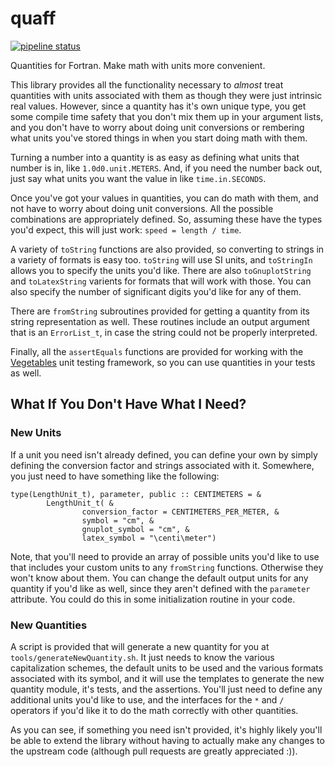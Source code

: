quaff
=====

[![pipeline status](https://gitlab.com/everythingfunctional/quaff/badges/master/pipeline.svg)](https://gitlab.com/everythingfunctional/quaff/commits/master)

Quantities for Fortran. Make math with units more convenient.

This library provides all the functionality necessary to *almost* treat
quantities with units associated with them as though they were just intrinsic
real values. However, since a quantity has it's own unique type, you get some
compile time safety that you don't mix them up in your argument lists, and you
don't have to worry about doing unit conversions or rembering what units you've
stored things in when you start doing math with them.

Turning a number into a quantity is as easy as defining what units that number
is in, like `1.0d0.unit.METERS`. And, if you need the number back out, just say
what units you want the value in like `time.in.SECONDS`.

Once you've got your values in quantities, you can do math with them, and not
have to worry about doing unit conversions. All the possible combinations are
appropriately defined. So, assuming these have the types you'd expect, this will
just work: `speed = length / time`.

A variety of `toString` functions are also provided, so converting to strings
in a variety of formats is easy too. `toString` will use SI units, and
`toStringIn` allows you to specify the units you'd like. There are also
`toGnuplotString` and `toLatexString` varients for formats that will work with
those. You can also specify the number of significant digits you'd like for any
of them.

There are `fromString` subroutines provided for getting a quantity from its
string representation as well. These routines include an output argument that
is an `ErrorList_t`, in case the string could not be properly interpreted.

Finally, all the `assertEquals` functions are provided for working with the
[Vegetables](https://gitlab.com/everythingfunctional/vegetables) unit testing
framework, so you can use quantities in your tests as well.

What If You Don't Have What I Need?
-----------------------------------

### New Units

If a unit you need isn't already defined, you can define your own by simply
defining the conversion factor and strings associated with it. Somewhere, you
just need to have something like the following:

```Fortran
type(LengthUnit_t), parameter, public :: CENTIMETERS = &
        LengthUnit_t( &
                conversion_factor = CENTIMETERS_PER_METER, &
                symbol = "cm", &
                gnuplot_symbol = "cm", &
                latex_symbol = "\centi\meter")
```

Note, that you'll need to provide an array of possible units you'd like to use
that includes your custom units to any `fromString` functions. Otherwise they
won't know about them. You can change the default output units for any quantity
if you'd like as well, since they aren't defined with the `parameter` attribute.
You could do this in some initialization routine in your code.

### New Quantities

A script is provided that will generate a new quantity for you at
`tools/generateNewQuantity.sh`. It just needs to know the various capitalization
schemes, the default units to be used and the various formats associated with
its symbol, and it will use the templates to generate the new quantity module,
it's tests, and the assertions. You'll just need to define any additional units
you'd like to use, and the interfaces for the `*` and `/` operators if you'd
like it to do the math correctly with other quantities.

As you can see, if something you need isn't provided, it's highly likely you'll
be able to extend the library without having to actually make any changes to the
upstream code (although pull requests are greatly appreciated :)).
